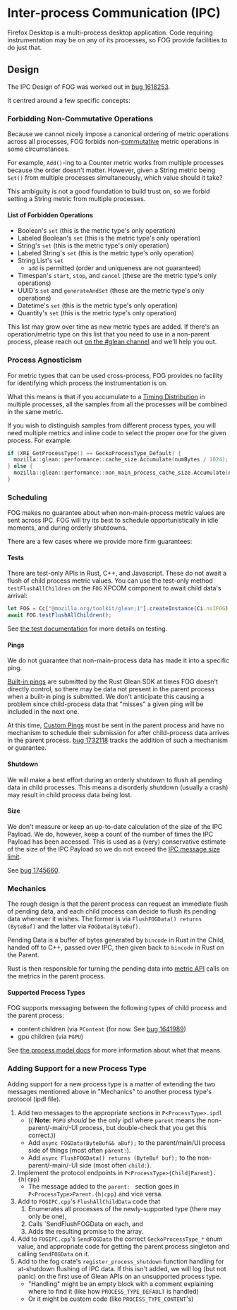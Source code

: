 # Inter-process Communication (IPC)

Firefox Desktop is a multi-process desktop application.
Code requiring instrumentation may be on any of its processes,
so FOG provide facilities to do just that.

## Design

The IPC Design of FOG was worked out in
[bug 1618253](https://bugzilla.mozilla.org/show_bug.cgi?id=1618253).

It centred around a few specific concepts:

### Forbidding Non-Commutative Operations

Because we cannot nicely impose a canonical ordering of metric operations across all processes,
FOG forbids non-[commutative](https://en.wikipedia.org/wiki/Commutative_property)
metric operations in some circumstances.

For example,
`Add()`-ing to a Counter metric works from multiple processes because the order doesn't matter.
However, given a String metric being `Set()` from multiple processes simultaneously,
which value should it take?

This ambiguity is not a good foundation to build trust on,
so we forbid setting a String metric from multiple processes.

#### List of Forbidden Operations

* Boolean's `set` (this is the metric type's only operation)
* Labeled Boolean's `set` (this is the metric type's only operation)
* String's `set` (this is the metric type's only operation)
* Labeled String's `set` (this is the metric type's only operation)
* String List's `set`
    * `add` is permitted (order and uniqueness are not guaranteed)
* Timespan's `start`, `stop`, and `cancel` (these are the metric type's only operations)
* UUID's `set` and `generateAndSet` (these are the metric type's only operations)
* Datetime's `set` (this is the metric type's only operation)
* Quantity's `set` (this is the metric type's only operation)

This list may grow over time as new metric types are added.
If there's an operation/metric type on this list that you need to use in a non-parent process,
please reach out
[on the #glean channel](https://chat.mozilla.org/#/room/#glean:mozilla.org)
and we'll help you out.

### Process Agnosticism

For metric types that can be used cross-process,
FOG provides no facility for identifying which process the instrumentation is on.

What this means is that if you accumulate to a
[Timing Distribution](https://mozilla.github.io/glean/book/user/metrics/timing_distribution.html)
in multiple processes,
all the samples from all the processes will be combined in the same metric.

If you wish to distinguish samples from different process types,
you will need multiple metrics and inline code to select the proper one for the given process.
For example:

```C++
if (XRE_GetProcessType() == GeckoProcessType_Default) {
  mozilla::glean::performance::cache_size.Accumulate(numBytes / 1024);
} else {
  mozilla::glean::performance::non_main_process_cache_size.Accumulate(numBytes / 1024);
}
```

### Scheduling

FOG makes no guarantee about when non-main-process metric values are sent across IPC.
FOG will try its best to schedule opportunistically in idle moments,
and during orderly shutdowns.

There are a few cases where we provide more firm guarantees:

#### Tests

There are test-only APIs in Rust, C++, and Javascript.
These do not await a flush of child process metric values.
You can use the test-only method `testFlushAllChildren` on the `FOG`
XPCOM component to await child data's arrival:
```js
let FOG = Cc["@mozilla.org/toolkit/glean;1"].createInstance(Ci.nsIFOG);
await FOG.testFlushAllChildren();
```
See [the test documentation](testing.md) for more details on testing.

#### Pings

We do not guarantee that non-main-process data has made it into a specific ping.

[Built-in pings](https://mozilla.github.io/glean/book/user/pings/index.html)
are submitted by the Rust Glean SDK at times FOG doesn't directly control,
so there may be data not present in the parent process when a built-in ping is submitted.
We don't anticipate this causing a problem since child-process data that
"misses" a given ping will be included in the next one.

At this time,
[Custom Pings](https://mozilla.github.io/glean/book/user/pings/custom.html)
must be sent in the parent process and have no mechanism
to schedule their submission for after child-process data arrives in the parent process.
[bug 1732118](https://bugzilla.mozilla.org/show_bug.cgi?id=1732118)
tracks the addition of such a mechanism or guarantee.

#### Shutdown

We will make a best effort during an orderly shutdown to flush all pending data in child processes.
This means a disorderly shutdown (usually a crash)
may result in child process data being lost.

#### Size

We don't measure or keep an up-to-date calculation of the size of the IPC Payload.
We do, however, keep a count of the number of times the IPC Payload has been accessed.
This is used as a (very) conservative estimate of the size of the IPC Payload so we do not exceed the
[IPC message size limit](https://searchfox.org/mozilla-central/search?q=kMaximumMessageSize).

See [bug 1745660](https://bugzilla.mozilla.org/show_bug.cgi?id=1745660).

### Mechanics

The rough design is that the parent process can request an immediate flush of pending data,
and each child process can decide to flush its pending data whenever it wishes.
The former is via `FlushFOGData() returns (ByteBuf)` and the latter via  `FOGData(ByteBuf)`.

Pending Data is a buffer of bytes generated by `bincode` in Rust in the Child,
handed off to C++, passed over IPC,
then given back to `bincode` in Rust on the Parent.

Rust is then responsible for turning the pending data into
[metric API](../user/api.md) calls on the metrics in the parent process.

#### Supported Process Types

FOG supports messaging between the following types of child process and the parent process:
* content children (via `PContent`
  (for now. See [bug 1641989](https://bugzilla.mozilla.org/show_bug.cgi?id=1641989))
* gpu children (via `PGPU`)

See
[the process model docs](../../../../dom/ipc/process_model.html)
for more information about what that means.

### Adding Support for a new Process Type

Adding support for a new process type is a matter of extending the two messages
mentioned above in "Mechanics" to another process type's protocol (ipdl file).

1. Add two messages to the appropriate sections in `P<ProcessType>.ipdl`
    * (( **Note:** `PGPU` _should_ be the only ipdl where `parent`
      means the non-parent/-main/-UI process,
      but double-check that you get this correct.))
    * Add `async FOGData(ByteBuf&& aBuf);` to the parent/main/UI process side of things
      (most often `parent:`).
    * Add `async FlushFOGData() returns (ByteBuf buf);` to the non-parent/-main/-UI side
      (most often `child:`).
2. Implement the protocol endpoints in `P<ProcessType>{Child|Parent}.{h|cpp}`
    * The message added to the `parent: ` section goes in
      `P<ProcessType>Parent.{h|cpp}` and vice versa.
3. Add to `FOGIPC.cpp`'s `FlushAllChildData` code that
    1. Enumerates all processes of the newly-supported type (there may only be one),
    2. Calls `SendFlushFOGData on each, and
    3. Adds the resulting promise to the array.
4. Add to `FOGIPC.cpp`'s `SendFOGData` the correct `GeckoProcessType_*`
   enum value, and appropriate code for getting the parent process singleton and calling
   `SendFOGData` on it.
5. Add to the fog crate's `register_process_shutdown` function
   handling for at-shutdown flushing of IPC data.
   If this isn't added, we will log (but not panic)
   on the first use of Glean APIs on an unsupported process type.
    * "Handling" might be an empty block with a comment explaining where to find it
      (like how `PROCESS_TYPE_DEFAULT` is handled)
    * Or it might be custom code
      (like `PROCESS_TYPE_CONTENT`'s)
